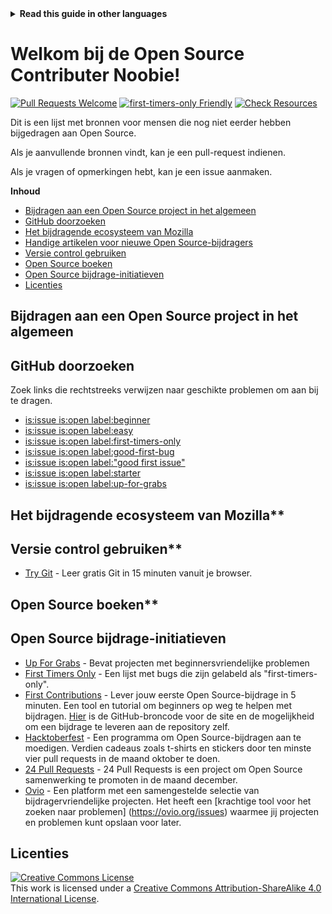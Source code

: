 <!-- Do not translate this -->
<details>
<summary>
<strong> Read this guide in other languages </strong>
</summary>
    <ul>
        <li><a href="./README.md"> English </a></li>
        <li><a href="./README-MR.md"> मराठी </a></li>
        <li><a href="./README-BN.md"> বাংলা </a></li>
        <li><a href="./README-CN.md"> 中文 </a></li>
        <li><a href="./README-RU.md"> русский </a></li>
        <li><a href="./README-RO.md"> Românesc </a></li>
        <li><a href="./README-IT.md"> Italiano </a></li>
        <li><a href="./README-ES.md"> Español </a></li>
        <li><a href="./README-pt-BR.md"> Português (BR) </a></li>
        <li><a href="./README-DE.md"> Deutsch </a></li>
        <li><a href="./README-GR.md"> Ελληνικά </a></li>
        <li><a href="./README-FR.md"> Français </a></li>
        <li><a href="./README-KO.md"> 한국어 </a></li>
    </ul>
</details>
<!-- Do not translate this -->

# Welkom bij de Open Source Contributer Noobie!

[![Pull Requests Welcome](https://img.shields.io/badge/PRs-welcome-brightgreen.svg?style=flat)](http://makeapullrequest.com)
[![first-timers-only Friendly](https://img.shields.io/badge/first--timers--only-friendly-blue.svg)](http://www.firsttimersonly.com/)
[![Check Resources](https://github.com/freeCodeCamp/how-to-contribute-to-open-source/actions/workflows/test.yml/badge.svg)](https://github.com/freeCodeCamp/how-to-contribute-to-open-source/actions/workflows/test.yml)

Dit is een lijst met bronnen voor mensen die nog niet eerder hebben bijgedragen aan Open Source.

Als je aanvullende bronnen vindt, kan je een pull-request indienen.

Als je vragen of opmerkingen hebt, kan je een issue aanmaken.

**Inhoud**

- [Bijdragen aan een Open Source project in het algemeen](#contributing-to-open-source-in-general)
- [GitHub doorzoeken](#direct-github-searches)
- [Het bijdragende ecosysteem van Mozilla](#mozillas-contributor-ecosystem)
- [Handige artikelen voor nieuwe Open Source-bijdragers](#useful-articles-for-new-open-source-contributors)
- [Versie control gebruiken](#using-version-control)
- [Open Source boeken](#open-source-books)
- [Open Source bijdrage-initiatieven](#open-source-contribution-initiatives)
- [Licenties](#license)

## Bijdragen aan een Open Source project in het algemeen

## GitHub doorzoeken

Zoek links die rechtstreeks verwijzen naar geschikte problemen om aan bij te dragen.

- [is:issue is:open label:beginner](https://github.com/search?utf8=%E2%9C%93&q=is%3Aissue+is%3Aopen+label%3Abeginner)
- [is:issue is:open label:easy](https://github.com/search?utf8=%E2%9C%93&q=is%3Aissue+is%3Aopen+label%3Aeasy)
- [is:issue is:open label:first-timers-only](https://github.com/search?utf8=%E2%9C%93&q=is%3Aissue+is%3Aopen+label%3Afirst-timers-only)
- [is:issue is:open label:good-first-bug](https://github.com/search?utf8=%E2%9C%93&q=is%3Aissue+is%3Aopen+label%3Agood-first-bug)
- [is:issue is:open label:"good first issue"](https://github.com/search?utf8=%E2%9C%93&q=is%3Aissue+is%3Aopen+label%3A"good+first+issue")
- [is:issue is:open label:starter](https://github.com/search?utf8=%E2%9C%93&q=is%3Aissue+is%3Aopen+label%3Astarter)
- [is:issue is:open label:up-for-grabs](https://github.com/search?utf8=%E2%9C%93&q=is%3Aissue+is%3Aopen+label%3Aup-for-grabs)

## Het bijdragende ecosysteem van Mozilla**

## Versie control gebruiken**

- [Try Git](https://try.github.io/) - Leer gratis Git in 15 minuten vanuit je browser.

## Open Source boeken**

## Open Source bijdrage-initiatieven
- [Up For Grabs](https://up-for-grabs.net/) - Bevat projecten met beginnersvriendelijke problemen
- [First Timers Only](https://www.firsttimersonly.com/) - Een lijst met bugs die zijn gelabeld als "first-timers-only". 
- [First Contributions](https://firstcontributions.github.io/) - Lever jouw eerste Open Source-bijdrage in 5 minuten. Een tool en tutorial om beginners op weg te helpen met bijdragen. [Hier](https://github.com/firstcontributions/first-contributions) is de GitHub-broncode voor de site en de mogelijkheid om een bijdrage te leveren aan de repository zelf.
- [Hacktoberfest](https://hacktoberfest.digitalocean.com/) - Een programma om Open Source-bijdragen aan te moedigen. Verdien cadeaus zoals t-shirts en stickers door ten minste vier pull requests in de maand oktober te doen.
- [24 Pull Requests](https://24pullrequests.com) - 24 Pull Requests is een project om Open Source samenwerking te promoten in de maand december.
- [Ovio](https://ovio.org) - Een platform met een samengestelde selectie van bijdragervriendelijke projecten. Het heeft een [krachtige tool voor het zoeken naar problemen] (https://ovio.org/issues) waarmee jij projecten en problemen kunt opslaan voor later.

## Licenties

<a rel="license" href="http://creativecommons.org/licenses/by-sa/4.0/"><img alt="Creative Commons License" style="border-width:0" src="https://i.creativecommons.org/l/by-sa/4.0/88x31.png" /></a><br />This work is licensed under a <a rel="license" href="http://creativecommons.org/licenses/by-sa/4.0/">Creative Commons Attribution-ShareAlike 4.0 International License</a>.


